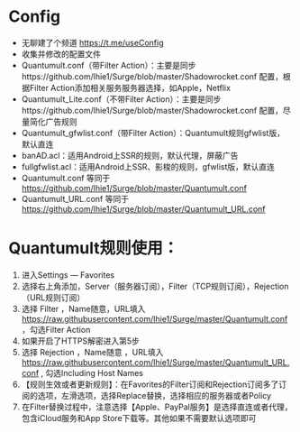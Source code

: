 # Config
* 无聊建了个频道 https://t.me/useConfig
* 收集并修改的配置文件
* Quantumult.conf（带Filter Action）：主要是同步https://github.com/lhie1/Surge/blob/master/Shadowrocket.conf 配置，根据Filter Action添加相关服务服务器选择，如Apple，Netflix
* Quantumult_Lite.conf（不带Filter Action）：主要是同步https://github.com/lhie1/Surge/blob/master/Shadowrocket.conf 配置，尽量简化广告规则
* Quantumult_gfwlist.conf（带Filter Action）：Quantumult规则gfwlist版，默认直连
* banAD.acl：适用Android上SSR的规则，默认代理，屏蔽广告
* fullgfwlist.acl：适用Android上SSR、影梭的规则，gfwlist版，默认直连
* Quantumult.conf 等同于 https://github.com/lhie1/Surge/blob/master/Quantumult.conf 
* Quantumult_URL.conf 等同于 https://github.com/lhie1/Surge/blob/master/Quantumult_URL.conf 

# Quantumult规则使用：
1. 进入Settings — Favorites
2. 选择右上角添加，Server（服务器订阅），Filter（TCP规则订阅），Rejection（URL规则订阅）
3. 选择 Filter ，Name随意，URL填入 https://raw.githubusercontent.com/lhie1/Surge/master/Quantumult.conf  ，勾选Filter Action
4. 如果开启了HTTPS解密进入第5步
5. 选择 Rejection ，Name随意 ，URL填入 https://raw.githubusercontent.com/lhie1/Surge/master/Quantumult_URL.conf , 勾选Including Host Names
6. 【规则生效或者更新规则】：在Favorites的Filter订阅和Rejection订阅多了订阅的选项，左滑选项，选择Replace替换，选择相应的服务器或者Policy
7. 在Filter替换过程中，注意选择【Apple、PayPal服务】是选择直连或者代理，包含iCloud服务和App Store下载等。其他如果不需要默认选项即可

